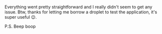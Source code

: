 Everything went pretty straightforward and I really didn't seem to get any issue.
Btw, thanks for letting me borrow a droplet to test the application, it's super useful 😉.

P.S. Beep boop